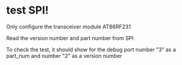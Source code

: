 test SPI!
============

Only configure the transceiver module AT86RF231

Read the version number and part number from SPI

To check the test, it should show for the debug port number "3" as a part_num and number "2" as a version number


